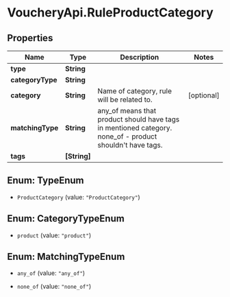 # VoucheryApi.RuleProductCategory

## Properties

Name | Type | Description | Notes
------------ | ------------- | ------------- | -------------
**type** | **String** |  | 
**categoryType** | **String** |  | 
**category** | **String** | Name of category, rule will be related to. | [optional] 
**matchingType** | **String** | any_of means that product should have tags in mentioned category. none_of - product shouldn&#39;t have tags. | 
**tags** | **[String]** |  | 



## Enum: TypeEnum


* `ProductCategory` (value: `"ProductCategory"`)





## Enum: CategoryTypeEnum


* `product` (value: `"product"`)





## Enum: MatchingTypeEnum


* `any_of` (value: `"any_of"`)

* `none_of` (value: `"none_of"`)





